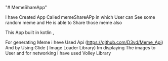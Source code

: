 "# MemeShareApp" 

I have Created  App Called memeShareAPp in which User can See some random meme and He is able to Share those meme also

This App built in kotlin ,

For generating Meme i heve Used  Api (https://github.com/D3vd/Meme_Api) And by Using Glide ( Image Loader Library) Im displaying The images to User
and for networking i have used Volley Library
